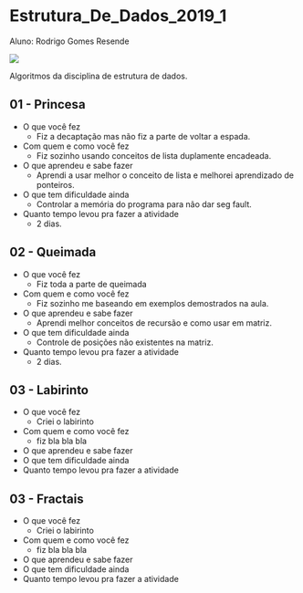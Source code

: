 # Estrutura_De_Dados_2019_1
Aluno: Rodrigo Gomes Resende

![](https://user-images.githubusercontent.com/7853887/53703398-67892f80-3df0-11e9-9db5-4a66ab218d01.jpeg)

Algoritmos da disciplina de estrutura de dados.

## 01 - Princesa

- O que você fez
    - Fiz a decaptação mas não fiz a parte de voltar a espada.
- Com quem e como você fez
    - Fiz sozinho usando conceitos de lista duplamente encadeada.
- O que aprendeu e sabe fazer
    - Aprendi a usar melhor o conceito de lista e melhorei aprendizado de ponteiros.
- O que tem dificuldade ainda
    - Controlar a memória do programa para não dar seg fault.
- Quanto tempo levou pra fazer a atividade
    - 2 dias.

## 02 - Queimada

- O que você fez
    - Fiz toda a parte de queimada
- Com quem e como você fez
    - Fiz sozinho me baseando em exemplos demostrados na aula.
- O que aprendeu e sabe fazer
    - Aprendi melhor conceitos de recursão e como usar em matriz.
- O que tem dificuldade ainda
    - Controle de posições não existentes na matriz.
- Quanto tempo levou pra fazer a atividade
    - 2 dias.

## 03 - Labirinto

- O que você fez
    - Criei o labirinto
- Com quem e como você fez
    - fiz bla bla bla
- O que aprendeu e sabe fazer
- O que tem dificuldade ainda
- Quanto tempo levou pra fazer a atividade

## 03 - Fractais

- O que você fez
    - Criei o labirinto
- Com quem e como você fez
    - fiz bla bla bla
- O que aprendeu e sabe fazer
- O que tem dificuldade ainda
- Quanto tempo levou pra fazer a atividade

